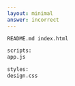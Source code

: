 ```yaml
---
layout: minimal
answer: incorrect 
---
```


```bash
README.md index.html

scripts:
app.js

styles:
design.css
```

